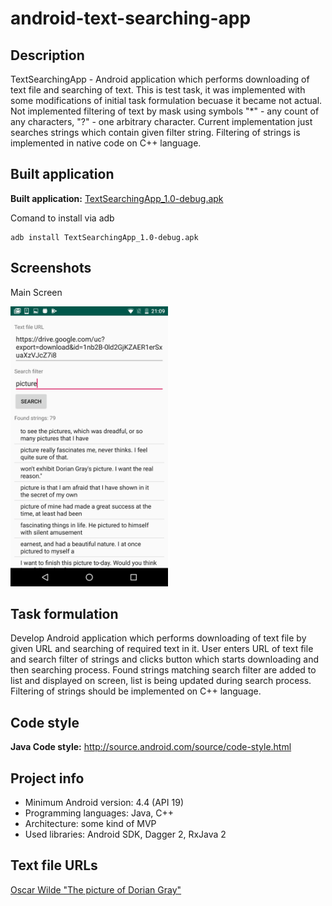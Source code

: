 # android-text-searching-app

## Description

TextSearchingApp - Android application which performs downloading of text file and searching of text.
This is test task, it was implemented with some modifications of initial task formulation becuase it became not actual.
Not implemented filtering of text by mask using symbols "*" - any count of any characters, "?" - one arbitrary character.
Current implementation just searches strings which contain given filter string.
Filtering of strings is implemented in native code on C++ language.

## Built application

**Built application:** [TextSearchingApp_1.0-debug.apk](https://drive.google.com/file/d/1X5DcvTWRFKzTme7WvgU102lNl1snNqDA/view?usp=sharing)

Comand to install via adb
```
adb install TextSearchingApp_1.0-debug.apk
```

## Screenshots

Main Screen

<img src="screenshots/text-searching-app_main-screen.png" width="50%" height="50%"/>

## Task formulation

Develop Android application which performs downloading of text file by given URL and searching of required text in it.
User enters URL of text file and search filter of strings and clicks button which starts downloading and then searching process.
Found strings matching search filter are added to list and displayed on screen, list is being updated during search process.
Filtering of strings should be implemented on C++ language.

## Code style

**Java Code style:** http://source.android.com/source/code-style.html

## Project info

* Minimum Android version: 4.4 (API 19)
* Programming languages: Java, C++
* Architecture: some kind of MVP
* Used libraries: Android SDK, Dagger 2, RxJava 2

## Text file URLs

[Oscar Wilde "The picture of Dorian Gray"](https://drive.google.com/uc?export=download&id=1nb2B-0ld2GjKZAER1erSxuaXzVJcZ7i8&id=1nb2B-0ld2GjKZAER1erSxuaXzVJcZ7i8)
